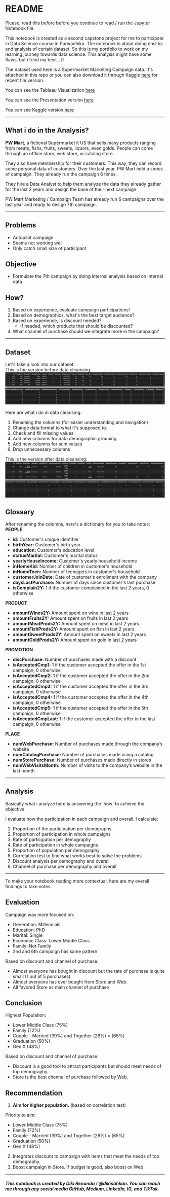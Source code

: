 # **README**
Please, read this before before you continue to read / run the Jupyter Notebook file.

This notebook is created as a second capstone project for me to participate in Data Science course in Purwadhika. The notebook is about doing end-to-end analysis of certain dataset. So this is my portfolio to work on my learning journey towards data science. This analysis might have some flaws, but i tried my best. ;D

The dataset used here is a Supermarket Marketing Campaign data. It's attached in this repo or you can also download it through Kaggle [here](https://www.kaggle.com/datasets/rodsaldanha/arketing-campaign) for recent file version.

You can see the Tableau Visualization [here](https://public.tableau.com/app/profile/diki.renanda/viz/SupermarketCampaign-CapstoneProjMod2-DikiRenanda/SupermarketCampaignAnalysisbyDikiRenanda?publish=yes)

You can see the Presentation version [here](https://www.canva.com/design/DAFlcOWdrRM/4AriDlVwh6SJCz04kBViwg/view?utm_content=DAFlcOWdrRM&utm_campaign=designshare&utm_medium=link&utm_source=publishsharelink)

You can see Kaggle version [here](https://www.kaggle.com/code/dikisahkan/campaign-analysis-cleansing-eda-recommendation)

---

## **What i do in the Analysis?**
**PW Mart**, a fictional Supermarket it US that sells many products ranging from meats, fishs, fruits, sweets, liquors, even golds. People can come through an offline store, web store, or catalog store.

They also have membership for their customers. This way, they can record some personal data of customers. Over the last year, PW Mart held a series of campaign. They already run the campaign 6 times.

They hire a Data Analyst to help them analyze the data they already gather for the last 2 years and design the base of their next campaign.

PW Mart Marketing / Campaign Team has already run 6 campaigns over the last year and ready to design 7th campaign.

---

## **Problems**
- Autopilot campaign
- Seems not working well
- Only catch small size of participant

## **Objective**
- Formulate the 7th campaign by doing internal analysis based on internal data

## **How?**
1. Based on experience, evaluate campaign participations!
2. Based on demographics, what's the best target audience?
3. Based on experience, is discount needed?
    - If needed, which products that should be discounted?
4. What channel of purchase should we integrate more in the campaign?

---

## **Dataset**
Let's take a look into our dataset.  
This is the version before data cleansing.
![image1](screenshot/dataset1.jpg)
![image2](screenshot/dataset2.jpg)

Here are what i do in data cleansing:
1. Renaming the columns (for easier understanding and navigation)
2. Change data format to what it's supposed to.
3. Check and fill missing values.
4. Add new columns for data demographic grouping
5. Add new columns for sum values
6. Drop unnecessary columns

This is the version after data cleansing:
![image3](screenshot/dataset3.jpg)
![image4](screenshot/dataset4.jpg)

## **Glossary**

After renaming the columns, here's a dictionary for you to take notes:
**PEOPLE**
- **id:** Customer's unique identifier
- **birthYear:** Customer's birth year
- **education:** Customer's education level
- **statusMarital:** Customer's marital status
- **yearlyHouseIncome:** Customer's yearly household income
- **inHomeKid:** Number of children in customer's household
- **inHomeTeen:** Number of teenagers in customer's household
- **customerJoinDate:** Date of customer's enrollment with the company
- **daysLastPurchase:** Number of days since customer's last purchase
- **isComplain2Y:** 1 if the customer complained in the last 2 years, 0 otherwise


**PRODUCT**
- **amountWines2Y:** Amount spent on wine in last 2 years
- **amountFruits2Y:** Amount spent on fruits in last 2 years
- **amountMeatProds2Y:** Amount spent on meat in last 2 years
- **amountFishProds2Y:** Amount spent on fish in last 2 years
- **amountSweetProds2Y:** Amount spent on sweets in last 2 years
- **amountGoldProds2Y:** Amount spent on gold in last 2 years


**PROMOTION**
- **discPurchase:** Number of purchases made with a discount
- **isAcceptedCmp1:** 1 if the customer accepted the offer in the 1st campaign, 0 otherwise
- **isAcceptedCmp2:** 1 if the customer accepted the offer in the 2nd campaign, 0 otherwise
- **isAcceptedCmp3:** 1 if the customer accepted the offer in the 3rd campaign, 0 otherwise
- **isAcceptedCmp4:** 1 if the customer accepted the offer in the 4th campaign, 0 otherwise
- **isAcceptedCmp5:** 1 if the customer accepted the offer in the 5th campaign, 0 otherwise
- **isAcceptedCmpLast:** 1 if the customer accepted the offer in the last campaign, 0 otherwise


**PLACE**
- **numWebPurchase:** Number of purchases made through the company’s website
- **numCatalogPurchase:** Number of purchases made using a catalog
- **numStorePurchase:** Number of purchases made directly in stores
- **numWebVisitsMonth:** Number of visits to the company’s website in the last month

---

## **Analysis**
Basically what i analyze here is answering the 'how' to achieve the objective.

I evaluate how the participation in each campaign and overall. I calculate:
1. Proportion of the participation per demography
2. Proportion of participation in whole campaigns
3. Rate of participation per demography
4. Rate of participation in whole campaigns
5. Proportion of population per demography
6. Correlation test to find what works best to solve the problems
7. Discount analysis per demography and overall
8. Channel of purchase per demography and overall

---

To make your notebook reading more contextual, here are my overall findings to take notes.

## **Evaluation**
Campaign was more focused on:
- Generation: Millennials
- Education: PhD
- Marital: Single
- Economic Class: Lower Middle Class
- Family: Not Family
- 2nd and 6th campaign has same pattern

Based on discount and channel of purchase:
- Almost everyone has bought in discount but the rate of purchase is quite small (1 out of 5 purchases).
- Almost everyone has ever bought from Store and Web.
- All favored Store as main channel of purchase

## **Conclusion**
Highest Population:
- Lower Middle Class (75%)
- Family (72%)
- Couple - Married (39%) and Together (26%) = (65%)
- Graduation (50%)
- Gen X (48%)

Based on discount and channel of purchase:
- Discount is a good tool to attract participants but should meet needs of top demography.
- Store is the best channel of purchase followed by Web.

## **Recommendation**
1. **Aim for higher population.** (based on correlation test)

Priority to aim:
- Lower Middle Class (75%)
- Family (72%)
- Couple - Married (39%) and Together (26%) = (65%)
- Graduation (50%)
- Gen X (48%)

2. Integrates discount to campaign with items that meet the needs of top demography.
3.  Boost campaign in Store.
If budget is good, also boost on Web

---

###### **This notebook is created by Diki Renanda / @dikisahkan. You can reach me through any social media GitHub, Medium, LinkedIn, IG, and TikTok.**
